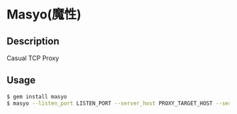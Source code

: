 # Masyo(魔性)

## Description
Casual TCP Proxy

## Usage

```sh
$ gem install masyo
$ masyo --listen_port LISTEN_PORT --server_host PROXY_TARGET_HOST --server_port PROXY_TARGET_PORT
```

